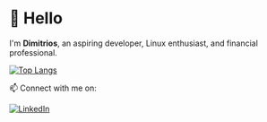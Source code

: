 # 👋 Hello
I'm **Dimitrios**, an aspiring developer, Linux enthusiast, and financial professional.

[![Top Langs](https://github-readme-stats-selfhosted.vercel.app/api/top-langs/?username=dimitrios-git&layout=compact&theme=github_dark&hide_border=true)](#)

📫 Connect with me on:

[![LinkedIn](https://img.shields.io/badge/-LinkedIn-0A66C2?style=flat&logo=linkedin&logoColor=white)](https://www.linkedin.com/in/dscharalampidis/)
